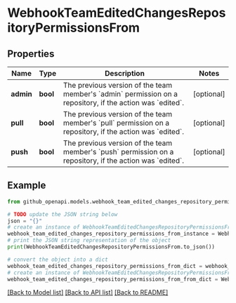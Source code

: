 # WebhookTeamEditedChangesRepositoryPermissionsFrom


## Properties

Name | Type | Description | Notes
------------ | ------------- | ------------- | -------------
**admin** | **bool** | The previous version of the team member&#39;s &#x60;admin&#x60; permission on a repository, if the action was &#x60;edited&#x60;. | [optional] 
**pull** | **bool** | The previous version of the team member&#39;s &#x60;pull&#x60; permission on a repository, if the action was &#x60;edited&#x60;. | [optional] 
**push** | **bool** | The previous version of the team member&#39;s &#x60;push&#x60; permission on a repository, if the action was &#x60;edited&#x60;. | [optional] 

## Example

```python
from github_openapi.models.webhook_team_edited_changes_repository_permissions_from import WebhookTeamEditedChangesRepositoryPermissionsFrom

# TODO update the JSON string below
json = "{}"
# create an instance of WebhookTeamEditedChangesRepositoryPermissionsFrom from a JSON string
webhook_team_edited_changes_repository_permissions_from_instance = WebhookTeamEditedChangesRepositoryPermissionsFrom.from_json(json)
# print the JSON string representation of the object
print(WebhookTeamEditedChangesRepositoryPermissionsFrom.to_json())

# convert the object into a dict
webhook_team_edited_changes_repository_permissions_from_dict = webhook_team_edited_changes_repository_permissions_from_instance.to_dict()
# create an instance of WebhookTeamEditedChangesRepositoryPermissionsFrom from a dict
webhook_team_edited_changes_repository_permissions_from_from_dict = WebhookTeamEditedChangesRepositoryPermissionsFrom.from_dict(webhook_team_edited_changes_repository_permissions_from_dict)
```
[[Back to Model list]](../README.md#documentation-for-models) [[Back to API list]](../README.md#documentation-for-api-endpoints) [[Back to README]](../README.md)


